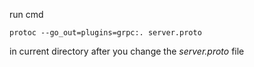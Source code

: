 run cmd
```
protoc --go_out=plugins=grpc:. server.proto
```
in current directory after you change the _server.proto_ file